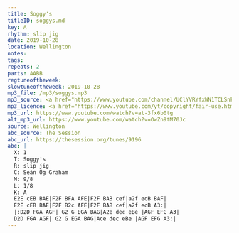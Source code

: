 ```yaml
---
title: Soggy's
titleID: soggys.md
key: A
rhythm: slip jig
date: 2019-10-28
location: Wellington
notes:
tags:
repeats: 2
parts: AABB
regtuneoftheweek:
slowtuneoftheweek: 2019-10-28
mp3_file: /mp3/soggys.mp3
mp3_source: <a href="https://www.youtube.com/channel/UClYVRYfxWN1TCLSnkMsLo-Q">Björn Persmats</a>
mp3_licence: <a href="https://www.youtube.com/yt/copyright/fair-use.html">YouTube Fair Use</a>
mp3_url: https://www.youtube.com/watch?v=at-3fx6b0tg
alt_mp3_url: https://www.youtube.com/watch?v=OwZn9tM70Jc
source: Wellington
abc_source: The Session
abc_url: https://thesession.org/tunes/9196
abc: |
  X: 1
  T: Soggy's
  R: slip jig
  C: Seán Óg Graham
  M: 9/8
  L: 1/8
  K: A
  E2E cEB BAE|F2F BFA AFE|F2F BAB cef|a2f ecB BAF|
  E2E cEB BAE|F2F B2c AFE|F2F BAB cef|a2f ecB A3:|
  |:D2D FGA AGF| G2 G EGA BAG|A2e dec eBe |AGF EFG A3|
  D2D FGA AGF| G2 G EGA BAG|Ace dec eBe |AGF EFG A3:|
---
```

